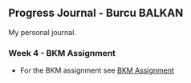 ## Progress Journal - Burcu BALKAN

My personal journal.

### Week 4 - BKM Assignment

- For the BKM assignment see [BKM Assignment](file:///C:/Users/ASUS/Desktop/BKM.html)

